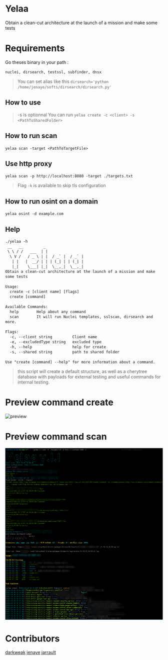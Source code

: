 # Yelaa

Obtain a clean-cut architecture at the launch of a mission and make some tests

# Requirements

Go theses binary in your path : 
```
nuclei, dirsearch, testssl, subfinder, dnsx
```


> You can set alias like this `dirsearch='python /home/jenaye/softs/dirsearch/dirsearch.py'` 

## How to use 
>-s is optionnal
You can run `yelaa create -c <client> -s <PathToSharedFolder>`

## How to run scan 

`yelaa scan -target <PathToTargetFile>`

## Use http proxy

`yelaa scan -p http://localhost:8080 -target ./targets.txt`

>Flag `-k` is available to skip tls configuration

## How to run osint on a domain

`yelaa osint -d example.com`

## Help 

``` 
./yelaa -h 
 __   __         _
 \ \ / /   ___  | |
  \ V /   / _ \ | |  / _` |  / _` |
   | |   |  __/ | | | (_| | | (_| |
   |_|    \___| |_|  \__,_|  \__,_|
Obtain a clean-cut architecture at the launch of a mission and make some tests

Usage:
  create -c [client name] [flags]
  create [command]

Available Commands:
  help        Help about any command
  scan        It will run Nuclei templates, sslscan, dirsearch and more.

Flags:
  -c, --client string         Client name
  -e, --excludedType string   excluded type
  -h, --help                  help for create
  -s, --shared string         path to shared folder

Use "create [command] --help" for more information about a command.

``` 

>this script will create a default structure, as well as a cherytree database with payloads for external testing and useful commands for internal testing.

# Preview command create

![preview](img/preview.png)

# Preview command scan 

![pou](img/preview-scan.png)

# Contributors

[darkweak](https://github.com/darkweak)
[jenaye](https://github.com/jenaye)
[jarrault](https://github.com/jarrault)
